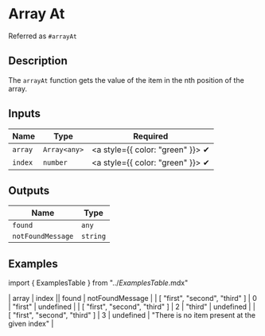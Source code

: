 # Array At
Referred as `#arrayAt`

## Description
The `arrayAt` function gets the value of the item in the nth position of the array.

## Inputs
| Name | Type | Required
|------|------|:-----:|
| `array` | `Array<any>` | <a style={{ color: "green" }}> ✔ </a>
| `index` | `number` | <a style={{ color: "green" }}> ✔ </a>


## Outputs
| Name | Type |
|------|------|
| `found` | `any` |
| `notFoundMessage` | `string` |


## Examples
import { ExamplesTable } from "../_ExamplesTable_.mdx"

<ExamplesTable>
| array | index || found | notFoundMessage |
| [ "first", "second", "third" ] | 0 | "first" | undefined |
| [ "first", "second", "third" ] | 2 | "third" | undefined |
| [ "first", "second", "third" ] | 3 | undefined | "There is no item present at the given index" |
</ExamplesTable>